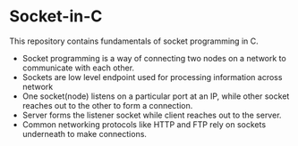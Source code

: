 # Socket-in-C
This repository contains fundamentals of socket programming in C.  

<ul>
<li>Socket programming is a way of connecting two nodes on a network to communicate with each other. </li>
<li>Sockets are low level endpoint used for processing information across network</li>
<li>One socket(node) listens on a particular port at an IP, while other socket reaches out to the other to form a connection.</li> 
<li>Server forms the listener socket while client reaches out to the server. </li>
<li>Common networking protocols like HTTP and FTP rely on sockets underneath to make connections.</li>
</ul>
